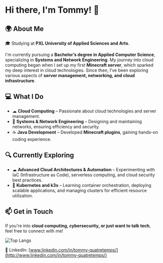 # Hi there, I'm Tommy! 👋

## 🌍 About Me

🎓 Studying at **PXL University of Applied Sciences and Arts**.

I'm currently pursuing a **Bachelor’s degree in Applied Computer Science**, specializing in **Systems and Network Engineering**. My journey into cloud computing began when I set up my first **Minecraft server**, which sparked my deep interest in cloud technologies. Since then, I’ve been exploring various aspects of **server management, networking, and cloud infrastructure**.

## 💻 What I Do

- ☁ **Cloud Computing** – Passionate about cloud technologies and server management.
- 🔧 **Systems & Network Engineering** – Designing and maintaining networks, ensuring efficiency and security.
- ☕ **Java Development** – Developed **Minecraft plugins**, gaining hands-on coding experience.

## 🔍 Currently Exploring

- ☁ **Advanced Cloud Architectures & Automation** – Experimenting with IaC (Infrastructure as Code), serverless computing, and cloud security best practices.
- 🐳 **Kubernetes and k3s** – Learning container orchestration, deploying scalable applications, and managing clusters for efficient resource utilization.

## 📫 Get in Touch

If you're into **cloud computing, cybersecurity, or just want to talk tech**, feel free to connect with me!

![Top Langs](https://github-readme-stats.vercel.app/api/top-langs/?username=insearchofname&layout=compact&theme=transparent)

💼 LinkedIn: [www.linkedin.com/in/tommy-quatretemps/](http://www.linkedin.com/in/tommy-quatretemps/)


